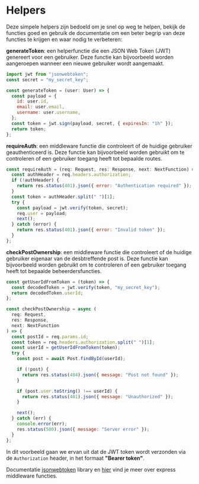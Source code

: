 # Helpers

Deze simpele helpers zijn bedoeld om je snel op weg te helpen, bekijk de functies goed en gebruik de documentatie om een beter begrip van deze functies te krijgen en waar nodig te verbeteren:

**generateToken**: een helperfunctie die een JSON Web Token (JWT) genereert voor een gebruiker. Deze functie kan bijvoorbeeld worden aangeroepen wanneer een nieuwe gebruiker wordt aangemaakt.

```javascript
import jwt from "jsonwebtoken";
const secret = "my_secret_key";

const generateToken = (user: User) => {
  const payload = {
    id: user.id,
    email: user.email,
    username: user.username,
  };
  const token = jwt.sign(payload, secret, { expiresIn: "1h" });
  return token;
};
```

**requireAuth**: een middleware functie die controleert of de huidige gebruiker geauthenticeerd is. Deze functie kan bijvoorbeeld worden gebruikt om te controleren of een gebruiker toegang heeft tot bepaalde routes.

```javascript
const requireAuth = (req: Request, res: Response, next: NextFunction) => {
  const authHeader = req.headers.authorization;
  if (!authHeader) {
    return res.status(401).json({ error: "Authentication required" });
  }
  const token = authHeader.split(" ")[1];
  try {
    const payload = jwt.verify(token, secret);
    req.user = payload;
    next();
  } catch (error) {
    return res.status(401).json({ error: "Invalid token" });
  }
};
```

**checkPostOwnership**: een middleware functie die controleert of de huidige gebruiker eigenaar van de desbtreffende post is. Deze functie kan bijvoorbeeld worden gebruikt om te controleren of een gebruiker toegang heeft tot bepaalde beheerdersfuncties.

```javascript
const getUserIdFromToken = (token) => {
  const decodedToken = jwt.verify(token, "my_secret_key");
  return decodedToken.userId;
};

const checkPostOwnership = async (
  req: Request,
  res: Response,
  next: NextFunction
) => {
  const postId = req.params.id;
  const token = req.headers.authorization.split(" ")[1];
  const userId = getUserIdFromToken(token);
  try {
    const post = await Post.findById(userId);

    if (!post) {
      return res.status(404).json({ message: "Post not found" });
    }

    if (post.user.toString() !== userId) {
      return res.status(401).json({ message: "Unauthorized" });
    }

    next();
  } catch (err) {
    console.error(err);
    res.status(500).json({ message: "Server error" });
  }
};
```

In dit voorbeeld gaan we ervan uit dat de JWT token wordt verzonden via de `Authorization` header, in het formaat **"Bearer token"**.

Documentatie [jsonwebtoken] library en [hier] vind je meer over express middleware functies.

[jsonwebtoken]: https://github.com/auth0/node-jsonwebtoken
[hier]: https://expressjs.com/en/guide/using-middleware.html
